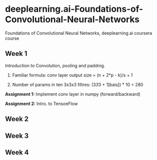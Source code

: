 # deeplearning.ai-Foundations-of-Convolutional-Neural-Networks
Foundations of Convolutional Neural Networks, deeplearning.ai coursera course

## Week 1

Introduction to Convolution, pooling and paddnig.

1. Familiar formula: conv layer output size = (n + 2*p - k)/s + 1

2. Number of params in ten 3x3x3 filtres: (3*3*3 + 1[bais]) * 10 = 280

**Assignment 1:** Implement conv layer in numpy (forward/backward)

**Assignment 2:** Intro. to TensoeFlow

## Week 2

## Week 3

## Week 4
